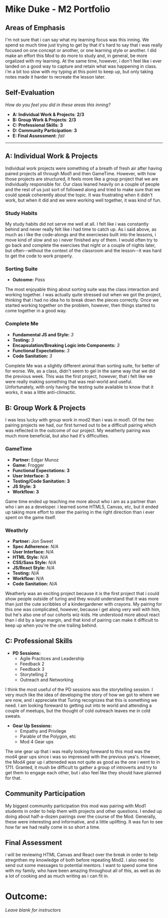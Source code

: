 # Mike Duke - M2 Portfolio

## Areas of Emphasis

I'm not sure that i can say what my learning focus was this inning. We spend so much time just trying to get by that it's hard to say that i was really focused on one concept or another, or one learning style or another. I did make an effort this Mod to do more to study and, in general, be more orgalized with my learning. At the same time, however, i don't feel like i ever landed on a good way to capture and retain what was happening in class. i'm a bit too slow with my typing at this point to keep up, but only taking notes made it harder to recreate the lesson later. 

## Self-Evaluation
_How do you feel you did in these areas this inning?_

* **A: Individual Work & Projects**: **2/3**
* **B: Group Work & Projects**: **2/3**
* **C: Professional Skills**: **3**
* **D: Community Participation**: **3**
* **E: Final Assessment**: *fail*

-----------------------

## A: Individual Work & Projects

Individual work projects were something of a breath of fresh air after having paired projects all through Mod1 and then GameTime. However, with how those projects are structured, it feels more like a group project that we are individually responsible for. Our class leaned heavily on a couple of people and the rest of us just sort of followed along and tried to make sure that we could speak coherently about the topic. It was frustrating when it didn't work, but when it did and we were working well together, it was kind of fun. 

### Study Habits

My study habits did not serve me well at all. I felt like i was constantly behind and never really felt like i had time to catch up. As i said above, as much as i like the code-alongs and the exercieses built into the lessons, i move kind of slow and so i never finished any of them. I would often try to go back and complete the exercises that night or a couple of nights later, but often--without the context of the classroom and the lesson--it was hard to get the code to work properly. 

### Sorting Suite
* **Outcome:** *Pass*

The most enjoyable thing about sorting suite was the class interaction and working together. I was actually quite stressed out when we got the project, thinking that i had no idea ho to break down the pieces correctly. Once we started working together on the problem, however, then things started to come together in a good way. 

### Complete Me
* **Fundamental JS and Style:** *3*
* **Testing:** *3*
* **Encapsulation/Breaking Logic into Components:** *3*
* **Functional Expectations:** *3*
* **Code Sanitation:** *3*

Complete Me was a slightly different animal than sorting suite, for better of for worse. We, as a class, didn't seem to gel in the same way that we did the previous week. This was the first project, however, that i felt like we were really making something that was real-world and useful. Unfortunately, with only having the testing suite available to know that it works, it was a little anti-climactic.

## B: Group Work & Projects
I was less lucky with group work in mod2 than i was in mod1. Of the two pairing projects we had, our first turned out to be a difficult pairing which was reflected in the outcome of our project. My weatherly pairing was much more beneficial, but also had it's difficulties. 

### GameTime
* **Partner:** Edgar Munoz
* **Game:** Frogger
* **Functional Expectations:** **3**
* **User Interface:** **3**
* **Testing/Code Sanitation:** **3**
* **JS Style:** **3**
* **Workflow:** **3**

Game time ended up teaching me more about who i am as a partner than who i am as a developer. i learned some HTML5, Canvas, etc, but it ended up taking more effort to steer the pairing in the right direction than i ever spent on the game itself. 

### Weathrly
* **Partner:** Jon Sweet
* **Spec Adherence:** _N/A_
* **User Interface:** _N/A_
* **HTML Style:** _N/A_
* **CSS/Sass Style:** _N/A_
* **JS/React Style:** _N/A_
* **Testing:** _N/A_
* **Workflow:** _N/A_
* **Code Sanitation:** _N/A_

Weatherly was an exciting project because it is the first project that i could show people outside of turing and they would understand that it was more than just the cute scribbles of a kindergardener with crayons. My pairing for this one was complicated, however, because i get along very well with him, but he's also one of our cohorts wiz-kids. He understood more about react than i did by a large margin, and that kind of pairing can make it difficult to keep up when you're the one trailing behind. 

## C: Professional Skills

* **PD Sessions:**
  * Agile Practices and Leadership
  * Feedback 2
  * Feedback 3
  * Storytelling 2
  * Outreach and Networking

I think the most useful of the PD sessions was the storytelling session. I very much like the idea of developing the story of how we got to where we are now, and i appreciate that Turing recognizes that this is something we need. I am looking foreward to getting out into te world and attending a couple of meetups, but the thought of cold outreach leaves me in cold sweats.

* **Gear Up Sessions:**
  * Empathy and Privilege
  * Parable of the Polygon, etc
  * Mod 4 Gear ups

The one gear up that i was really looking foreward to this mod was the mod4 gear ups since i was so impressed with the previous yea's. However, the Mod4 gear up i atteneded was not quite as good as the one i went to in 1711. Granted, it mush be 
difficult to gather a group of introverts and try to get them to engage each other, but i also feel like they should have planned for that. 

## Community Participation

My biggest community participation this mod was pairing with Mod1 students in order to help them with projects and other questions. I ended up doing about half-a-dozen pairings over the course of the Mod. Generally, these were interesting and informative, and a little uplifting. It was fun to see how far we had really come in so short a time. 

## Final Assessment
i will be reviewing HTML Canvas and React over the break in order to help stregnthen my knowledge of both before repeating Mod2. i also need to send out some messages to potential mentors. I want to spend some time with my family, who have been amazing throughout all of this, as well as do a lot of cooking and as much writing as i can fit in. 

# Outcome:
_Leave blank for instructors_

